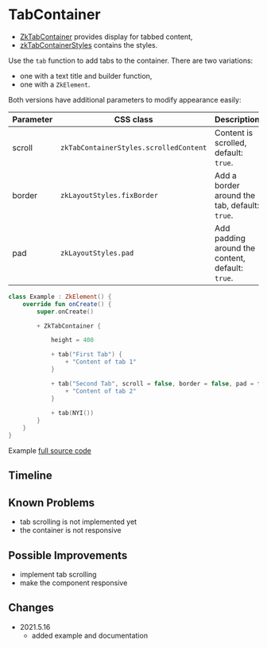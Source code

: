 # TabContainer

* [ZkTabContainer](/src/jsMain/kotlin/zakadabar/stack/frontend/builtin/layout/tabcontainer/ZkTabContainer.kt) provides display for tabbed content,
* [zkTabContainerStyles](/src/jsMain/kotlin/zakadabar/stack/frontend/builtin/layout/tabcontainer/zkTabContainerStyles.kt) contains the styles.

Use the `tab` function to add tabs to the container. There are two variations:

* one with a text title and builder function,
* one with a `ZkElement`.

Both versions have additional parameters to modify appearance easily:

| Parameter | CSS class | Description |
| --- | --- | --- |
| scroll | `zkTabContainerStyles.scrolledContent` | Content is scrolled, default: `true`. |
| border | `zkLayoutStyles.fixBorder` | Add a border around the tab, default: `true`. |
| pad | `zkLayoutStyles.pad` | Add padding around the content, default: `true`. |

```kotlin
class Example : ZkElement() {
    override fun onCreate() {
        super.onCreate()

        + ZkTabContainer {

            height = 400

            + tab("First Tab") {
                + "Content of tab 1"
            }

            + tab("Second Tab", scroll = false, border = false, pad = false) {
                + "Content of tab 2"
            }
          
            + tab(NYI())
        }
    }
}
```

Example [full source code](../../../../../lib/examples/src/jsMain/kotlin/zakadabar/lib/examples/frontend/layout/TabContainerExample.kt)

<div data-zk-enrich="TabContainerExample"></div>


## Timeline

## Known Problems

* tab scrolling is not implemented yet
* the container is not responsive

## Possible Improvements

* implement tab scrolling
* make the component responsive

## Changes

* 2021.5.16
    * added example and documentation